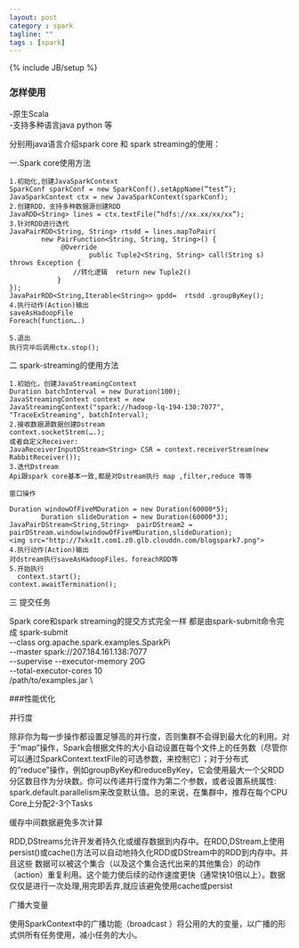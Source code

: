 ```yaml
---
layout: post
category : spark
tagline: ""
tags : [spark]
---
```

{% include JB/setup %}

### 怎样使用

-原生Scala<br/>
-支持多种语言java python 等<br/>

分别用java语言介绍spark core 和 spark streaming的使用：

一.Spark core使用方法

	1.初始化,创建JavaSparkContext
	SparkConf sparkConf = new SparkConf().setAppName(”test”);
	JavaSparkContext ctx = new JavaSparkContext(sparkConf);
	2.创建RDD，支持多种数据源创建RDD
	JavaRDD<String> lines = ctx.textFile(“hdfs://xx.xx/xx/xx”);
	3.针对RDD进行迭代
	JavaPairRDD<String, String> rtsdd = lines.mapToPair(
			new PairFunction<String, String, String>() {
				 @Override
						public Tuple2<String, String> call(String s) throws Exception {
					//转化逻辑  return new Tuple2()
				}
	});
	JavaPairRDD<String,Iterable<String>> gpdd=  rtsdd .groupByKey();
	4.执行动作(Action)输出
    saveAsHadoopFile
    Foreach(function….)

    5.退出
    执行完毕后调用ctx.stop();

二 spark-streaming的使用方法

	1.初始化，创建JavaStreamingContext
    Duration batchInterval = new Duration(100);
    JavaStreamingContext context = new JavaStreamingContext("spark://hadoop-lq-194-130:7077", "TraceExStreaming", batchInterval);
    2.接收数据源数据创建Dstream
    context.socketStrem(….);
    或者自定义Receiver:
    JavaReceiverInputDStream<String> CSR = context.receiverStream(new RabbitReceiver());
    3.迭代Dstream
    Api跟spark core基本一致,都是对Dstream执行 map ,filter,reduce 等等

	窗口操作

    Duration windowOfFiveMDuration = new Duration(60000*5);
            Duration slideDuration = new Duration(60000*3);
    JavaPairDStream<String,String>  pairDStream2 = pairDStream.window(windowOfFiveMDuration,slideDuration);
    <img src="http://7xkx1t.com1.z0.glb.clouddn.com/blogspark7.png">
	4.执行动作(Action)输出
    对dstream执行saveAsHadoopFiles，foreachRDD等
    5.开始执行
      context.start();
    context.awaitTermination();

三 提交任务

Spark core和spark streaming的提交方式完全一样  都是由spark-submit命令完成
	spark-submit \
	  --class org.apache.spark.examples.SparkPi \
	  --master spark://207.184.161.138:7077 \
	  --supervise
	  --executor-memory 20G \
	  --total-executor-cores 10 \
	  /path/to/examples.jar \

###性能优化

并行度

除非你为每一步操作都设置足够高的并行度，否则集群不会得到最大化的利用。对于”map”操作，Spark会根据文件的大小自动设置在每个文件上的任务数（尽管你可以通过SparkContext.textFile的可选参数，来控制它）；对于分布式的”reduce”操作，例如groupByKey和reduceByKey，它会使用最大一个父RDD分区数目作为分块数。你可以传递并行度作为第二个参数，或者设置系统属性: spark.default.parallelism来改变默认值。总的来说，在集群中，推荐在每个CPU Core上分配2-3个Tasks

缓存中间数据避免多次计算

RDD,DStreams允许开发者持久化或缓存数据到内存中。在RDD,DStream上使用persist()或cache()方法可以自动地持久化RDD或DStream中的RDD到内存中。并且这些 数据可以被这个集合（以及这个集合迭代出来的其他集合）的动作（action）重复利用。这个能力使后续的动作速度更快（通常快10倍以上）。数据仅仅是进行一次处理,用完即丢弃,就应该避免使用cache或persist

广播大变量

使用SparkContext中的广播功能（broadcast ）将公用的大的变量，以广播的形式供所有任务使用，减小任务的大小。
















